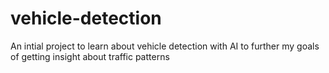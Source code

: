 # vehicle-detection
An intial project to learn about vehicle detection with AI to further my goals of getting insight about traffic patterns 
